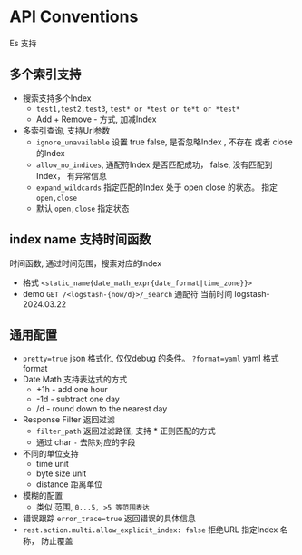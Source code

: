 # API Conventions

Es 支持

## 多个索引支持

- 搜索支持多个Index
  - ```test1,test2,test3```, ```test* or *test or te*t or *test*```
  - Add + Remove - 方式, 加减Index
- 多索引查询, 支持Url参数
  - ```ignore_unavailable``` 设置 true false, 是否忽略Index , 不存在 或者 close 的Index
  - ```allow_no_indices```, 通配符Index 是否匹配成功， false, 没有匹配到Index， 有异常信息
  - ```expand_wildcards``` 指定匹配的Index 处于 open close 的状态。 指定 ```open,close```
  - 默认 ```open,close``` 指定状态

## index name 支持时间函数

时间函数, 通过时间范围，搜索对应的Index

- 格式 ```<static_name{date_math_expr{date_format|time_zone}}>```
- demo ```GET /<logstash-{now/d}>/_search``` 通配符 当前时间 logstash-2024.03.22

## 通用配置

- ```pretty=true``` json 格式化, 仅仅debug 的条件。 ```?format=yaml``` yaml 格式 format
- Date Math 支持表达式的方式
  - +1h - add one hour
  - -1d - subtract one day
  - /d - round down to the nearest day
- Response Filter 返回过滤
  - ```filter_path``` 返回过滤路径, 支持 * 正则匹配的方式
  - 通过 char ```-``` 去除对应的字段
- 不同的单位支持
  - time unit
  - byte size unit
  - distance 距离单位
- 模糊的配置
  - 类似 范围, ```0...5, >5 等范围表达```
- 错误跟踪 ```error_trace=true``` 返回错误的具体信息
- ```rest.action.multi.allow_explicit_index: false``` 拒绝URL 指定Index 名称， 防止覆盖
